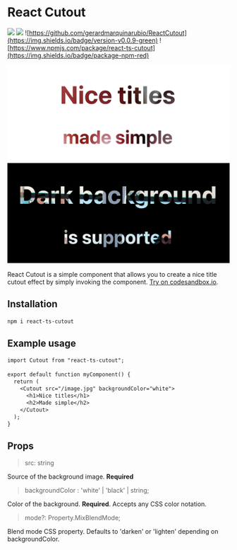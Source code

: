 # React Cutout

![](https://img.shields.io/badge/-typescript-blue)
![](https://img.shields.io/badge/react-v18.2-%2361DBFB)
![https://github.com/gerardmarquinarubio/ReactCutout](https://img.shields.io/badge/version-v0.0.9-green)
![https://www.npmjs.com/package/react-ts-cutout](https://img.shields.io/badge/package-npm-red)

![](/usage.png)

React Cutout is a simple component that allows you to create a nice title cutout effect by simply invoking the component. [Try on codesandbox.io](https://codesandbox.io/s/).

## Installation

```sh
npm i react-ts-cutout
```

## Example usage

```tsx
import Cutout from "react-ts-cutout";

export default function myComponent() {
  return (
    <Cutout src="/image.jpg" backgroundColor="white">
      <h1>Nice titles</h1>
      <h2>Made simple</h2>
    </Cutout>
  );
}
```

## Props

> src: string

Source of the background image. **Required**

> backgroundColor : 'white' | 'black' | string;

Color of the background. **Required**. Accepts any CSS color notation.

> mode?: Property.MixBlendMode;

Blend mode CSS property. Defaults to 'darken' or 'lighten' depending on backgroundColor.
